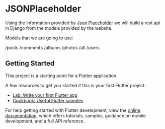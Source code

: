 # JSONPlaceholder

Using the information provided by [Json Placeholder](https://jsonplaceholder.typicode.com/) we will build a rest api in Django from the models provided by the website.

Models that we are going to use:

 /posts
 /comments
 /albums
 /photos
 /all
 /users

## Getting Started

This project is a starting point for a Flutter application.

A few resources to get you started if this is your first Flutter project:

- [Lab: Write your first Flutter app](https://docs.flutter.dev/get-started/codelab)
- [Cookbook: Useful Flutter samples](https://docs.flutter.dev/cookbook)

For help getting started with Flutter development, view the
[online documentation](https://docs.flutter.dev/), which offers tutorials,
samples, guidance on mobile development, and a full API reference.
